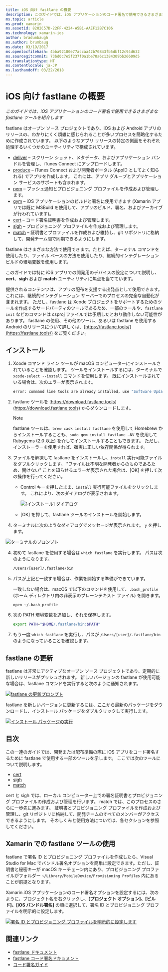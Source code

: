 ```yaml
---
title: iOS 向け fastlane の概要
description: このガイドでは、iOS アプリケーションのコード署名で使用できるさまざまな fastlane ツールを紹介します。
ms.topic: article
ms.prod: xamarin
ms.assetid: 8202C57D-22FF-4224-A5B1-AAEF12B7C106
ms.technology: xamarin-ios
author: bradumbaugh
ms.author: brumbaug
ms.date: 03/19/2017
ms.openlocfilehash: 4bba92180e77accaa42b70843fb5dbf12c94d632
ms.sourcegitcommit: 73bd0c7e5f237f0a1be70a6c1384309bb26609d5
ms.translationtype: HT
ms.contentlocale: ja-JP
ms.lasthandoff: 03/22/2018
---
```

# <a name="introduction-to-fastlane-for-ios"></a>iOS 向け fastlane の概要

_このガイドでは、iOS アプリケーションのコード署名で使用できるさまざまな fastlane ツールを紹介します_

fastlane はオープン ソース プロジェクトであり、iOS および Android アプリのリリースの、わかりにくく煩雑に感じられることが多いプロセスを簡略化するために作成されています。 以下のようなアプリ リリースの特定の側面をそれぞれ処理するいくつかのユーティリティで構成されています。

- [deliver](https://github.com/fastlane/fastlane/tree/master/deliver#readme) – スクリーン ショット、メタデータ、およびアプリケーション バンドルを管理し、iTunes Connect にアップロードします。
- [produce](https://github.com/fastlane/fastlane/tree/master/produce#readme) – iTunes Connect および開発者ポータル (AppID としてよく知られる) でアプリを作成します。 これには、アプリ グループとアプリケーション サービスのサポートも含まれます。
- [pem](https://github.com/fastlane/fastlane/tree/master/pem#readme) – プッシュ通知とプロビジョニング プロファイルを作成および管理します。
- [gym](https://github.com/fastlane/fastlane/tree/master/gym#readme) – iOS アプリケーションのビルドと署名に使用できます  (Xamarin アプリでは既に MSBuild を使用して、アプリのビルド、署名、およびアーカイブが行われています)。
- [cert](https://github.com/fastlane/fastlane/tree/master/cert#readme) – コード署名証明書を作成および管理します。 
- [sigh](https://github.com/fastlane/fastlane/tree/master/sigh#readme) – プロビジョニング プロファイルを作成および管理します。
- [match](https://github.com/fastlane/fastlane/tree/master/match#readme) – 証明書とプロファイルを作成および維持し、git リポジトリに格納して、開発チーム間で同期できるようにします。

fastlane はさまざまな方法で使用できます。たとえば、ターミナル コマンドを使用したり、ファイル ベースの方法を使用したり、継続的インテグレーション ビルドの環境変数を使用します。 

このガイドでは特に iOS アプリでの開発用のデバイスの設定について説明し、**cert**、**sigh** および **match** ユーティリティに焦点を当てています。 

提供されるコンテンツは、アプリの配布を支援する出発点として使用できます。これには、継続的インテグレーション サーバーでのプロセスの完全な自動化が含まれます。 ただし、fastlane は Xcode プロジェクトをサポートするためのツールを作成するサードパーティのツールであるため、一部のツールや、`fastlane init` などのコマンドは csproj ファイルでは予期したとおり動作しない可能性があります。 fastlane の使用、その他のツール、あるいは fastlane を使用する Android のリリースについて詳しくは、[https://fastlane.tools/](https://fastlane.tools/) をご覧ください。

<a name="Installation" />

## <a name="installation"></a>インストール

1. Xcode コマンド ライン ツールが macOS コンピューターにインストールされていることを確認します。 ツールをインストールするには、ターミナルで `xcode-select --install` コマンドを使用します。 既にインストールされている場合は、次のエラーが表示されます。

    ```bash
    error: command line tools are already installed, use "Software Update" to install updates
    ```

2. fastlane ツールを [https://download.fastlane.tools](https://download.fastlane.tools) からダウンロードします。 

    > [!NOTE]
    > fastlane ツールは、`brew cask install fastlane` を使用して Homebrew からインストールすることも、`sudo gem install fastlane –NV` を使用して Rubygems (2.0 以上) を介してインストールすることもできます。 ただし、インストーラーを使用すれば、確実に正しい依存関係が得られます。 

3. ファイルを解凍して fastlane をインストールし、`install` 実行可能ファイルをダブルクリックします。 "ファイルは不明な開発者からのものであるため、開けない" ことを知らせるエラーが表示された場合は、[OK] を押して次の操作を行ってください。
    - Control キーを押したまま、`install` 実行可能ファイルをクリックします。 これにより、次のダイアログが表示されます。

      ![](images/fastlane-image12.png "[インストール] ダイアログ")
    
    - [OK] を押して、fastlane ツールのインストールを開始します。

4. ターミナルに次のようなダイアログでメッセージが表示されます。 `y` を押します。

  ![](images/fastlane-image13.png "ターミナルのプロンプト")
 
4. 初めて fastlane を使用する場合は `which fastlane` を実行します。 パスは次のようになります。 

    ```bash
    /Users/[user]/.fastlane/bin
    ```

5. パスが上記と一致する場合は、作業を開始する準備ができています。

     一致しない場合は、macOS で以下のコマンドを使用して、`.bash_profile` (ホーム ディレクトリ内の非表示のプレーンテキスト ファイル) を開きます。

    ```bash
    open ~/.bash_profile
    ```

6. 次の PATH 環境変数を追加し、それを保存します。 

    ```bash
    export PATH="$HOME/.fastlane/bin:$PATH"
    ```

7.  もう一度 `which fastlane` を実行し、パスが `/Users/[user]/.fastlane/bin` のようになっていることを確認します。


## <a name="updating-fastlane"></a>fastlane の更新

fastlane は非常にアクティブなオープン ソース プロジェクトであり、定期的に新しいリリースがプッシュされます。 新しいバージョンの fastlane が使用可能な場合は、fastlane コマンドを実行すると次のように通知されます。

[![](images/fastlane-image0.png "fastlane の更新プロンプト")](images/fastlane-image0.png#lightbox)


fastlane を新しいバージョンに更新するには、[ここ](https://download.fastlane.tools)から最新のパッケージをダウンロードし、インストール パッケージをダブルクリックして実行します。

[![](images/fastlane-image0a.png "インストール パッケージの実行")](images/fastlane-image0a.png#lightbox)


## <a name="contents"></a>目次

この一連のガイドでは、開発または配布準備の際に iOS アプリをコード署名するために fastlane で使用する一部のツールを示します。 ここでは次のツールについて説明します。

- [cert](~/ios/deploy-test/provisioning/fastlane/cert.md)
- [sigh](~/ios/deploy-test/provisioning/fastlane/sigh.md)
- [match](~/ios/deploy-test/provisioning/fastlane/match.md)

cert と sigh では、ローカル コンピューター上での署名証明書とプロビジョニング プロファイルの作成および管理を行います。 match では、このプロセスのさらに一歩先に進みます。 証明書とプロビジョニング プロファイルを作成および管理し、git リポジトリに格納して、開発チームのすべてのメンバーがアクセスできるようにします。 そのしくみと使用方法については、各セクションを参照してください。

## <a name="using-fastlane-tools-with-xamarin"></a>Xamarin での fastlane ツールの使用

fastlane で署名 ID とプロビジョニング プロファイルを作成したら、Visual Studio for Mac でバンドル署名オプションを簡単に設定できます。ただし、証明書と秘密キーが macOS キーチェーン内にあり、プロビジョニング プロファイルがフォルダー `~/Library/MobileDevice/Provisioning Profiles` 内にあることが前提となります。

Xamarin.iOS アプリケーションのコード署名オプションを設定するには、次のように、プロジェクト名を右クリックし、**[プロジェクト オプション]、[ビルド]、[iOS バンドル署名]** の順に選択して、署名 ID とプロビジョニング プロファイルを明示的に設定します。

[![](images/fastlane-image11.png "署名 ID とプロビジョニング プロファイルを明示的に設定します")](images/fastlane-image11.png#lightbox)

## <a name="related-links"></a>関連リンク

- [fastlane ドキュメント](https://fastlane.tools/)
- [fastlane コード署名ドキュメント](https://docs.fastlane.tools/codesigning/getting-started/)
- [コード署名ガイド](https://codesigning.guide/)
